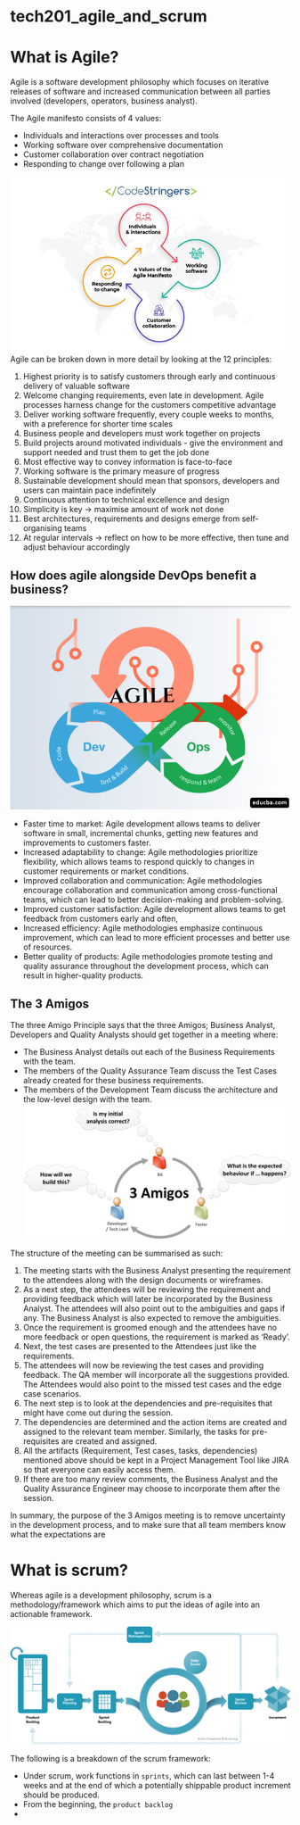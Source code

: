 # tech201_agile_and_scrum
# What is Agile?
Agile is a software development philosophy which focuses on iterative releases of software and increased communication between all parties involved (developers, operators, business analyst).

The Agile manifesto consists of 4 values:
* Individuals and interactions over processes and tools
* Working software over comprehensive documentation
* Customer collaboration over contract negotiation
* Responding to change over following a plan

![](agile.png)
Agile can be broken down in more detail by looking at the 12 principles:
1) Highest priority is to satisfy customers through early and continuous delivery of valuable software
2) Welcome changing requirements, even late in development. Agile processes harness change for the customers competitive advantage
3) Deliver working software frequently, every couple weeks to months, with a preference for shorter time scales
4) Business people and developers must work together on projects
5) Build projects around motivated individuals - give the environment and support needed and trust them to get the job done
6) Most effective way to convey information is face-to-face
7) Working software is the primary measure of progress
8) Sustainable development should mean that sponsors, developers and users can maintain pace indefinitely
9) Continuous attention to technical excellence and design
10) Simplicity is key -> maximise amount of work not done
11) Best architectures, requirements and designs emerge from self- organising teams
12) At regular intervals -> reflect on how to be more effective, then tune and adjust behaviour accordingly

## How does agile alongside DevOps benefit a business?
![](agiledevop.png)
* Faster time to market: Agile development allows teams to deliver software in small, incremental chunks, getting new features and improvements to customers faster.
* Increased adaptability to change: Agile methodologies prioritize flexibility, which allows teams to respond quickly to changes in customer requirements or market conditions.
* Improved collaboration and communication: Agile methodologies encourage collaboration and communication among cross-functional teams, which can lead to better decision-making and problem-solving.
* Improved customer satisfaction:  Agile development allows teams to get feedback from customers early and often, 
* Increased efficiency: Agile methodologies emphasize continuous improvement, which can lead to more efficient processes and better use of resources.
* Better quality of products: Agile methodologies promote testing and quality assurance throughout the development process, which can result in higher-quality products.

## The 3 Amigos

The three Amigo Principle says that the three Amigos; Business Analyst, Developers and Quality Analysts should get together in a meeting where:

* The Business Analyst details out each of the Business Requirements with the team.
* The members of the Quality Assurance Team discuss the Test Cases already created for these business requirements.
* The members of the Development Team discuss the architecture and the low-level design with the team.
![](3amigos.png.jpg)

The structure of the meeting can be summarised as such:

1) The meeting starts with the Business Analyst presenting the requirement to the attendees along with the design documents or wireframes.
2) As a next step, the attendees will be reviewing the requirement and providing feedback which will later be incorporated by the Business Analyst. The attendees will also point out to the ambiguities and gaps if any. The Business Analyst is also expected to remove the ambiguities.
3) Once the requirement is groomed enough and the attendees have no more feedback or open questions, the requirement is marked as ‘Ready’.
4) Next, the test cases are presented to the Attendees just like the requirements.
5) The attendees will now be reviewing the test cases and providing feedback. The QA member will incorporate all the suggestions provided. The Attendees would also point to the missed test cases and the edge case scenarios.
6) The next step is to look at the dependencies and pre-requisites that might have come out during the session.
7) The dependencies are determined and the action items are created and assigned to the relevant team member. Similarly, the tasks for pre-requisites are created and assigned.
8) All the artifacts (Requirement, Test cases, tasks, dependencies) mentioned above should be kept in a Project Management Tool like JIRA so that everyone can easily access them.
9) If there are too many review comments, the Business Analyst and the Quality Assurance Engineer may choose to incorporate them after the session.

In summary, the purpose of the 3 Amigos meeting is to remove uncertainty in the development process, and to make sure that all team members know what the expectations are

# What is scrum?
Whereas agile is a development philosophy, scrum is a methodology/framework which aims to put the ideas of agile into an actionable framework.

![](scrum.png)

The following is a breakdown of the scrum framework:
* Under scrum, work functions in `sprints`, which can last between 1-4 weeks and at the end of which a potentially shippable product increment should be produced.
* From the beginning, the `product backlog`
* 